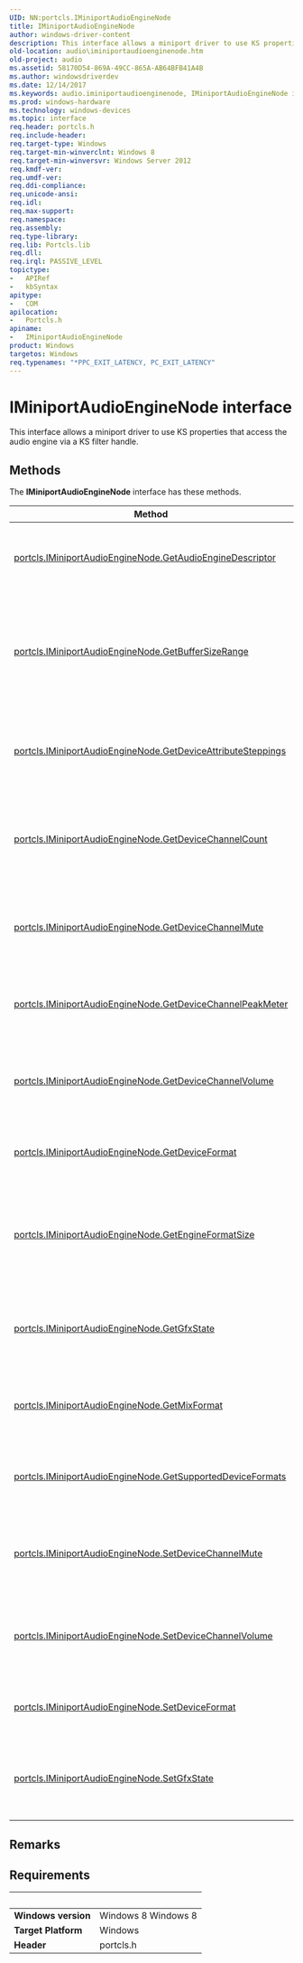 ```yaml
---
UID: NN:portcls.IMiniportAudioEngineNode
title: IMiniportAudioEngineNode
author: windows-driver-content
description: This interface allows a miniport driver to use KS properties that access the audio engine via a KS filter handle.
old-location: audio\iminiportaudioenginenode.htm
old-project: audio
ms.assetid: 58170D54-869A-49CC-865A-AB64BFB41A4B
ms.author: windowsdriverdev
ms.date: 12/14/2017
ms.keywords: audio.iminiportaudioenginenode, IMiniportAudioEngineNode interface [Audio Devices], IMiniportAudioEngineNode interface [Audio Devices], described, IMiniportAudioEngineNode, portcls/IMiniportAudioEngineNode
ms.prod: windows-hardware
ms.technology: windows-devices
ms.topic: interface
req.header: portcls.h
req.include-header: 
req.target-type: Windows
req.target-min-winverclnt: Windows 8
req.target-min-winversvr: Windows Server 2012
req.kmdf-ver: 
req.umdf-ver: 
req.ddi-compliance: 
req.unicode-ansi: 
req.idl: 
req.max-support: 
req.namespace: 
req.assembly: 
req.type-library: 
req.lib: Portcls.lib
req.dll: 
req.irql: PASSIVE_LEVEL
topictype:
-	APIRef
-	kbSyntax
apitype:
-	COM
apilocation:
-	Portcls.h
apiname:
-	IMiniportAudioEngineNode
product: Windows
targetos: Windows
req.typenames: "*PPC_EXIT_LATENCY, PC_EXIT_LATENCY"
---
```


# IMiniportAudioEngineNode interface

This interface allows a miniport driver to use KS properties that access the audio engine via a KS filter handle.

## Methods

<p>The <b>IMiniportAudioEngineNode</b> interface has these methods.</p>

| Method | Description |
| ---- |:---- |
| [portcls.IMiniportAudioEngineNode.GetAudioEngineDescriptor](nf-portcls-iminiportaudioenginenode-getaudioenginedescriptor.md) | Gets the descriptor for the audio engine node. |
| [portcls.IMiniportAudioEngineNode.GetBufferSizeRange](nf-portcls-iminiportaudioenginenode-getbuffersizerange.md) | Gets the minimum and maximum buffer size that the hardware audio engine can support. |
| [portcls.IMiniportAudioEngineNode.GetDeviceAttributeSteppings](nf-portcls-iminiportaudioenginenode-getdeviceattributesteppings.md) | Gets the allowed stepping value for the audio device attribute. |
| [portcls.IMiniportAudioEngineNode.GetDeviceChannelCount](nf-portcls-iminiportaudioenginenode-getdevicechannelcount.md) | Gets a count of the number of channels supported by the audio device. |
| [portcls.IMiniportAudioEngineNode.GetDeviceChannelMute](nf-portcls-iminiportaudioenginenode-getdevicechannelmute.md) | Gets the state of the Mute node for the audio device channel. |
| [portcls.IMiniportAudioEngineNode.GetDeviceChannelPeakMeter](nf-portcls-iminiportaudioenginenode-getdevicechannelpeakmeter.md) | Gets the PeakMeter value for the audio device channel. |
| [portcls.IMiniportAudioEngineNode.GetDeviceChannelVolume](nf-portcls-iminiportaudioenginenode-getdevicechannelvolume.md) | Gets the volume level for a given channel of the audio device. |
| [portcls.IMiniportAudioEngineNode.GetDeviceFormat](nf-portcls-iminiportaudioenginenode-getdeviceformat.md) | Gets the audio data format for an audio device. |
| [portcls.IMiniportAudioEngineNode.GetEngineFormatSize](nf-portcls-iminiportaudioenginenode-getengineformatsize.md) | Gets the format type and the buffer size for the audio engine's audio data format. |
| [portcls.IMiniportAudioEngineNode.GetGfxState](nf-portcls-iminiportaudioenginenode-getgfxstate.md) | Gets the state of the global effects (GFX) node in the audio engine. |
| [portcls.IMiniportAudioEngineNode.GetMixFormat](nf-portcls-iminiportaudioenginenode-getmixformat.md) | Gets the audio data format for the audio engine mixer. |
| [portcls.IMiniportAudioEngineNode.GetSupportedDeviceFormats](nf-portcls-iminiportaudioenginenode-getsupporteddeviceformats.md) | Gets the supported audio data formats for the audio device. |
| [portcls.IMiniportAudioEngineNode.SetDeviceChannelMute](nf-portcls-iminiportaudioenginenode-setdevicechannelmute.md) | Sets the state of the Mute node for the audio device channel. |
| [portcls.IMiniportAudioEngineNode.SetDeviceChannelVolume](nf-portcls-iminiportaudioenginenode-setdevicechannelvolume.md) | Sets the volume level for a given channel of the audio device. |
| [portcls.IMiniportAudioEngineNode.SetDeviceFormat](nf-portcls-iminiportaudioenginenode-setdeviceformat.md) | Sets the audio data format for an audio device. |
| [portcls.IMiniportAudioEngineNode.SetGfxState](nf-portcls-iminiportaudioenginenode-setgfxstate.md) | Sets the state of the global effects (GFX) node in the audio engine. |

## Remarks



## Requirements
| &nbsp; | &nbsp; |
| ---- |:---- |
| **Windows version** | Windows 8 Windows 8 |
| **Target Platform** | Windows |
| **Header** | portcls.h |